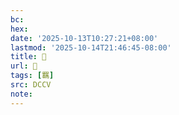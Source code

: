 ```yaml
---
bc:
hex:
date: '2025-10-13T10:27:21+08:00'
lastmod: '2025-10-14T21:46:45-08:00'
title: 􁎀
url: 􁎀
tags: [羈]
src: DCCV
note:
---
```

